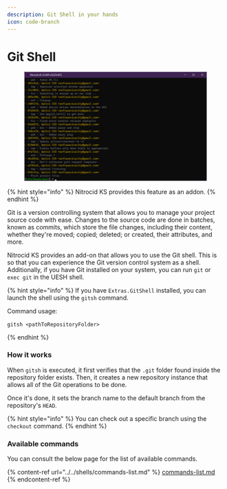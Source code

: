 ```yaml
---
description: Git Shell in your hands
icon: code-branch
---
```


# Git Shell

<figure><img src="../../../../.gitbook/assets/031-gitsh.png" alt=""><figcaption></figcaption></figure>

{% hint style="info" %}
Nitrocid KS provides this feature as an addon.
{% endhint %}

Git is a version controlling system that allows you to manage your project source code with ease. Changes to the source code are done in batches, known as commits, which store the file changes, including their content, whether they're moved; copied; deleted; or created, their attributes, and more.

Nitrocid KS provides an add-on that allows you to use the Git shell. This is so that you can experience the Git version control system as a shell. Additionally, if you have Git installed on your system, you can run `git` or `exec git` in the UESH shell.

{% hint style="info" %}
If you have `Extras.GitShell` installed, you can launch the shell using the `gitsh` command.

Command usage:

```
gitsh <pathToRepositoryFolder>
```
{% endhint %}

### How it works

When `gitsh` is executed, it first verifies that the `.git` folder found inside the repository folder exists. Then, it creates a new repository instance that allows all of the Git operations to be done.

Once it's done, it sets the branch name to the default branch from the repository's `HEAD`.

{% hint style="info" %}
You can check out a specific branch using the `checkout` command.
{% endhint %}

### Available commands

You can consult the below page for the list of available commands.

{% content-ref url="../../shells/commands-list.md" %}
[commands-list.md](../../shells/commands-list.md)
{% endcontent-ref %}
